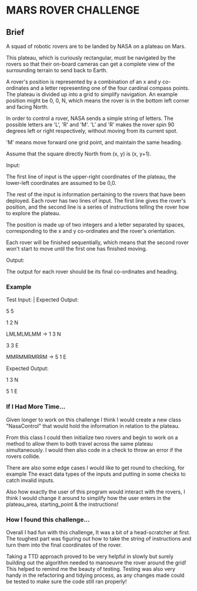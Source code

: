 # MARS ROVER CHALLENGE

## Brief

A squad of robotic rovers are to be landed by NASA on a plateau on Mars.

This plateau, which is curiously rectangular, must be navigated by the rovers so that their on-board cameras can get a complete view of the surrounding terrain to send back to Earth.

A rover's position is represented by a combination of an x and y co-ordinates and a letter representing one of the four cardinal compass points. The plateau is divided up into a grid to simplify navigation. An example position might be 0, 0, N, which means the rover is in the bottom left corner and facing North.

In order to control a rover, NASA sends a simple string of letters. The possible letters are 'L', 'R' and 'M'. 'L' and 'R' makes the rover spin 90 degrees left or right respectively, without moving from its current spot.

'M' means move forward one grid point, and maintain the same heading.

Assume that the square directly North from (x, y) is (x, y+1).

Input:

The first line of input is the upper-right coordinates of the plateau, the lower-left coordinates are assumed to be 0,0.

The rest of the input is information pertaining to the rovers that have been deployed. Each rover has two lines of input. The first line gives the rover's position, and the second line is a series of instructions telling the rover how to explore the plateau.

The position is made up of two integers and a letter separated by spaces, corresponding to the x and y co-ordinates and the rover's orientation.

Each rover will be finished sequentially, which means that the second rover won't start to move until the first one has finished moving.

Output:

The output for each rover should be its final co-ordinates and heading.

### Example

Test Input: | Expected Output:

5 5

1 2 N

LMLMLMLMM -> 1 3 N

3 3 E

MMRMMRMRRM -> 5 1 E

Expected Output:

1 3 N

5 1 E

### If I Had More Time...

Given longer to work on this challenge I think I would create a new class "NasaControl" that would hold the information in relation to the plateau.

From this class I could then initialize two rovers and begin to work on a method to allow them to both travel across the same plateau simultaneously. I would then also code in a check to throw an error if the rovers collide.

There are also some edge cases I would like to get round to checking, for example The exact data types of the inputs and putting in some checks to catch invalid inputs.

Also how exactly the user of this program would interact with the rovers, I think I would change it around to simplify how the user enters in the plateau_area, starting_point & the instructions!

### How I found this challenge...

Overall I had fun with this challenge, It was a bit of a head-scratcher at first. The toughest part was figuring out how to take the string of instructions and turn them into the final coordinates of the rover.

Taking a TTD approach proved to be very helpful in slowly but surely building out the algorithm needed to manoeuvre the rover around the grid! This helped to remind me the beauty of testing. Testing was also very handy in the refactoring and tidying process, as any changes made could be tested to make sure the code still ran properly!
